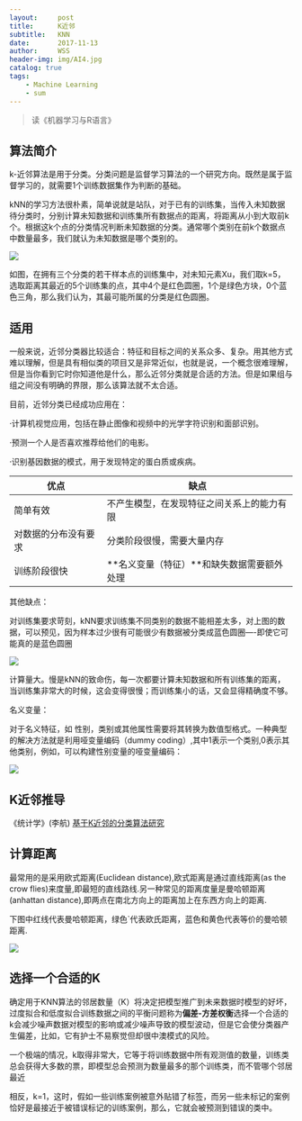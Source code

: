 ```yaml
---
layout:     post
title:      K近邻
subtitle:   KNN
date:       2017-11-13
author:     WSS
header-img: img/AI4.jpg
catalog: true
tags:
    - Machine Learning
    - sum
---
```

>读《机器学习与R语言》

## 算法简介 ##

k-近邻算法是用于分类。分类问题是监督学习算法的一个研究方向。既然是属于监督学习的，就需要1个训练数据集作为判断的基础。

kNN的学习方法很朴素，简单说就是站队，对于已有的训练集，当传入未知数据待分类时，分别计算未知数据和训练集所有数据点的距离，将距离从小到大取前k个。根据这k个点的分类情况判断未知数据的分类。通常哪个类别在前k个数据点中数量最多，我们就认为未知数据是哪个类别的。

![](http://oyug2kd6x.bkt.clouddn.com//MachineLearning/KNNMachineLearingKNN.jpg)

如图，在拥有三个分类的若干样本点的训练集中，对未知元素Xu，我们取k=5，选取距离其最近的5个训练集的点，其中4个是红色圆圈，1个是绿色方块，0个蓝色三角，那么我们认为，其最可能所属的分类是红色圆圈。

## 适用 ##

一般来说，近邻分类器比较适合：特征和目标之间的关系众多、复杂。用其他方式难以理解，但是具有相似类的项目又是非常近似，也就是说，一个概念很难理解，但是当你看到它时你知道他是什么，那么近邻分类就是合适的方法。但是如果组与组之间没有明确的界限，那么该算法就不太合适。

目前，近邻分类已经成功应用在：

·计算机视觉应用，包括在静止图像和视频中的光学字符识别和面部识别。

·预测一个人是否喜欢推荐给他们的电影。

·识别基因数据的模式，用于发现特定的蛋白质或疾病。

优点 | 缺点
---- | ---
简单有效 | 不产生模型，在发现特征之间关系上的能力有限
对数据的分布没有要求 |  分类阶段很慢，需要大量内存
训练阶段很快 |  **名义变量（特征）**和缺失数据需要额外处理

其他缺点：

对训练集要求苛刻，kNN要求训练集不同类别的数据不能相差太多，对上图的数据，可以预见，因为样本过少很有可能很少有数据被分类成蓝色圆圈—-即使它可能真的是蓝色圆圈

![](http://oyug2kd6x.bkt.clouddn.com//MachineLearning/KNNKNNquedian.jpg)

计算量大。慢是kNN的致命伤，每一次都要计算未知数据和所有训练集的距离，当训练集非常大的时候，这会变得很慢；而训练集小的话，又会显得精确度不够。

名义变量：

对于名义特征，如 性别，类别或其他属性需要将其转换为数值型格式。一种典型的解决方法就是利用哑变量编码（dummy coding）,其中1表示一个类别,0表示其他类别，例如，可以构建性别变量的哑变量编码：

![](http://oyug2kd6x.bkt.clouddn.com//MachineLearning/KNNKNNyabianliang.gif)


## K近邻推导 ##

《统计学》(李航)
[基于K近邻的分类算法研究](http://pan.baidu.com/s/1o79A7vc)

## 计算距离 ##

最常用的是采用欧式距离(Euclidean distance),欧式距离是通过直线距离(as the crow flies)来度量,即最短的直线路线.另一种常见的距离度量是曼哈顿距离(anhattan distance),即两点在南北方向上的距离加上在东西方向上的距离.

下图中红线代表曼哈顿距离，绿色`代表欧氏距离，蓝色和黄色代表等价的曼哈顿距离.

![](http://oyug2kd6x.bkt.clouddn.com//MachineLearning/KNNKNNjuli.png)

## 选择一个合适的K ##

确定用于KNN算法的邻居数量（K）将决定把模型推广到未来数据时模型的好坏，过度拟合和低度拟合训练数据之间的平衡问题称为**偏差-方差权衡**选择一个合适的k会减少噪声数据对模型的影响或减少噪声导致的模型波动，但是它会使分类器产生偏差，比如，它有护士不易察觉但却很中澳模式的风险。

一个极端的情况，k取得非常大，它等于将训练数据中所有观测值的数量，训练类总会获得大多数的票，即模型总会预测为数量最多的那个训练类，而不管哪个邻居最近

相反，k=1，这时，假如一些训练案例被意外贴错了标签，而另一些未标记的案例恰好是最接近于被错误标记的训练案例，那么，它就会被预测到错误的类中。




